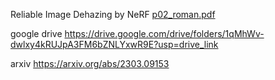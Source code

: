 Reliable Image Dehazing by NeRF
[p02_roman.pdf](https://github.com/madone7/nerf_dehaze/files/12819273/p02_roman.pdf)

google drive 
https://drive.google.com/drive/folders/1qMhWv-dwlxy4kRUJpA3FM6bZNLYxwR9E?usp=drive_link

arxiv 
https://arxiv.org/abs/2303.09153

